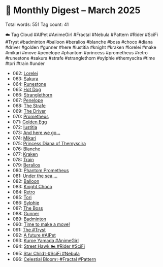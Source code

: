 # 📅 Monthly Digest – March 2025

Total words: 551 Tag count: 41

☁️ Tag Cloud
#AIPet #AnimeGirl #Fractal #Nebula #Pattern #Rider #SciFi #Tryst #badminton #balloon #beralios #blanche #boss #choco #diana #driver #golden #gunner #here #iustitia #knight #kraken #lorelei #make #mikari #move #penelope #phantom #princess #prometheus #retro #runestone #sakura #strafe #stranglethorn #sylphie #themyscira #time #tori #train #under

- 062: [Lorelei](https://x.com/Trevorion/status/1896514636088058223)
- 063: [Sakura](https://x.com/Trevorion/status/1896850400495767636)
- 064: [Runestone](https://x.com/Trevorion/status/1897136726017233274)
- 065: [Hot Dog](https://x.com/Trevorion/status/1897629485588996160)
- 066: [Stranglethorn](https://x.com/Trevorion/status/1897922117431112066)
- 067: [Penelope](https://x.com/Trevorion/status/1898254875437228434)
- 068: [The Strafe](https://x.com/Trevorion/status/1898597965679165901)
- 069: [The Driver](https://x.com/Trevorion/status/1898975638729478144)
- 070: [Prometheus](https://x.com/Trevorion/status/1899366568691122329)
- 071: [Golden Egg](https://x.com/Trevorion/status/1899703336271544418)
- 072: [Iustitia](https://x.com/Trevorion/status/1900237091025436910)
- 073: [And here we go...](https://x.com/Trevorion/status/1900605211984752675)
- 074: [Mikari](https://x.com/Trevorion/status/1900856997471268873)
- 075: [Princess Diana of Themyscira](https://x.com/Trevorion/status/1901241047637704742)
- 076: [Blanche](https://x.com/Trevorion/status/1901628410721419560)
- 077: [Kraken](https://x.com/Trevorion/status/1902005712126959950)
- 078: [Train](https://x.com/Trevorion/status/1902303689680834734)
- 079: [Beralios](https://x.com/Trevorion/status/1902596784569929977)
- 080: [Phantom Prometheus](https://x.com/Trevorion/status/1903051913639166067)
- 081: [Under the sea ...](https://x.com/Trevorion/status/1903378125729210870)
- 082: [Balloon](https://x.com/Trevorion/status/1903790639508046146)
- 083: [Knight Choco](https://x.com/Trevorion/status/1904097854123045083)
- 084: [Retro](https://x.com/Trevorion/status/1904549282058744144)
- 085: [Tori](https://x.com/Trevorion/status/1904826815052415023)
- 086: [Sylphie](https://x.com/Trevorion/status/1905194752057958432)
- 087: [The Boss](https://x.com/Trevorion/status/1905599705821671609)
- 088: [Gunner](https://x.com/Trevorion/status/1905941122330804340)
- 089: [Badminton](https://x.com/Trevorion/status/1906377642552803656)
- 090: [Time to make a move!](https://x.com/Trevorion/status/1906617688551489751)
- 091: [The #Tryst](https://x.com/Trevorion/status/1907103509578969522)
- 092: [A future #AIPet](https://x.com/Trevorion/status/1907356610940252224)
- 093: [Kuroe Yamada #AnimeGirl](https://x.com/Trevorion/status/1907765412697145798)
- 094: [Street Hawk 🏍️ #Rider #SciFi](https://x.com/Trevorion/status/1908131123655295425)
- 095: [Star Child✨#SciFi #Nebula](https://x.com/Trevorion/status/1908442155724517492)
- 096: [Celestial Bloom✨#Fractal #Pattern](https://x.com/Trevorion/status/1908782580884795791)